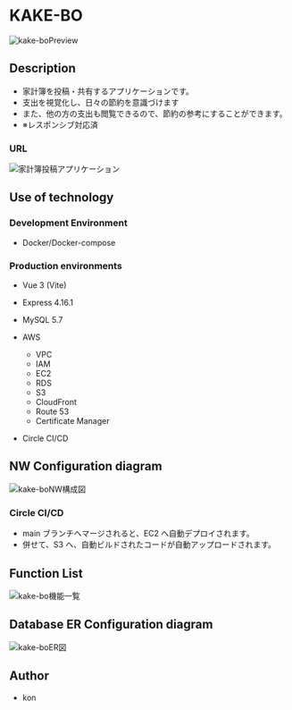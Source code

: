 # KAKE-BO

![kake-boPreview](https://user-images.githubusercontent.com/74819209/143963410-deda5728-ca99-46a9-9ff5-9d4854e8150d.gif)

## Description

- 家計簿を投稿・共有するアプリケーションです。
- 支出を視覚化し、日々の節約を意識づけます
- また、他の方の支出も閲覧できるので、節約の参考にすることができます。
- ※レスポンシブ対応済

### URL

![家計簿投稿アプリケーション](https://kake-bo.ml)

## Use of technology

### Development Environment

- Docker/Docker-compose

### Production environments

- Vue 3 (Vite)
- Express 4.16.1
- MySQL 5.7
- AWS

  - VPC
  - IAM
  - EC2
  - RDS
  - S3
  - CloudFront
  - Route 53
  - Certificate Manager

- Circle CI/CD

## NW Configuration diagram

![kake-boNW構成図](https://user-images.githubusercontent.com/74819209/143965547-3da318f7-4dd7-4e91-b601-5d3c81349dcc.png)

### Circle CI/CD

- main ブランチへマージされると、EC2 へ自動デプロイされます。
- 併せて、S3 へ、自動ビルドされたコードが自動アップロードされます。

## Function List

![kake-bo機能一覧](https://user-images.githubusercontent.com/74819209/143965588-dbf37b77-144d-40d1-bca9-48e2c352274d.png)

## Database ER Configuration diagram

![kake-boER図](https://user-images.githubusercontent.com/74819209/143965469-5aa3dee0-3b40-4e95-8419-92e985b2d9b0.png)

## Author

- kon

